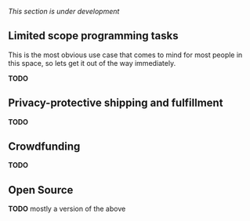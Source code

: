 _This section is under development_

## Limited scope programming tasks 

This is the most obvious use case that comes to mind for most people in this space, so lets get it out of the way immediately.

**TODO**

## Privacy-protective shipping and fulfillment

**TODO**

## Crowdfunding

**TODO**

## Open Source

**TODO** mostly a version of the above

